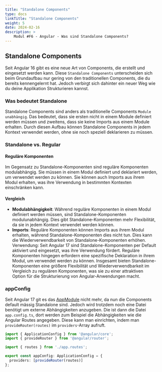 ```yaml
---
title: "Standalone Components"
type: docs
linkTitle: "Standalone Components"
weight: 5
date: 2024-02-16
description: >
    Modul #F6 - Angular - Was sind Standalone Components?
---
```


## Standalone Components
Seit Angular 16 gibt es eine neue Art von Components, die erstellt und eingesetzt werden kann. 
Diese `Standalone Components` unterscheiden sich beim Grundaufbau nur gering von den traditionellen Components, die du bereits kennengelernt hat.
Jedoch verbirgt sich dahinter ein neuer Weg wie du deine Applikation Strukturieren kannst. 

### Was bedeutet Standalone
Standalone Components sind anders als traditionelle Components `Module unabhängig`. 
Das bedeutet, dass sie ersten nicht in einem Module definiert werden müssen und zweitens, dass sie keine Imports aus einem Module erhalten.
Durch diesen Aufbau können Standalone Components in jedem Kontext verwendet werden, ohne sie noch speziell deklarieren zu müssen.

### Standalone vs. Regular
#### Reguläre Komponenten
Im Gegensatz zu Standalone-Komponenten sind reguläre Komponenten modulabhängig. Sie müssen in einem Modul definiert und deklariert werden, um verwendet werden zu können. Sie können auch Imports aus ihrem Modul erhalten, was ihre Verwendung in bestimmten Kontexten einschränken kann.

#### Vergleich
* **Modulabhängigkeit**: Während reguläre Komponenten in einem Modul definiert werden müssen, sind Standalone-Komponenten modulunabhängig. Dies gibt Standalone-Komponenten mehr Flexibilität, da sie in jedem Kontext verwendet werden können.
* **Imports**: Reguläre Komponenten können Imports aus ihrem Modul erhalten, während Standalone-Komponenten dies nicht tun. Dies kann die Wiederverwendbarkeit von Standalone-Komponenten erhöhen.
Verwendung: Seit Angular 17 sind Standalone-Komponenten per Default aktiviert und eingesetzt, was ihre Verwendung fördert. Reguläre Komponenten hingegen erfordern eine spezifische Deklaration in ihrem Modul, um verwendet werden zu können.
Insgesamt bieten Standalone-Komponenten eine größere Flexibilität und Wiederverwendbarkeit im Vergleich zu regulären Komponenten, was sie zu einer attraktiven Option für die Strukturierung von Angular-Anwendungen macht.

### appConfig
Seit Angular 17 git es das [AppModule](02_11_angular_modules) nicht mehr, da nun die Components default mässig Standalone sind. 
Jedoch wird trotzdem noch eine Datei benötigt um externe Abhängigkeiten anzugeben. Die ist dann die Datei `app.config.ts`, dort werden zum Beispiel die Abhängigkeiten wie die Angular Routes angegeben. 
Diese kann man einrichten, indem man `provideRouter(routes)` im `providers`-Array aufruft.

```typescript
import { ApplicationConfig } from '@angular/core';
import { provideRouter } from '@angular/router';

import { routes } from './app.routes';

export const appConfig: ApplicationConfig = {
  providers: [provideRouter(routes)]
};
```


